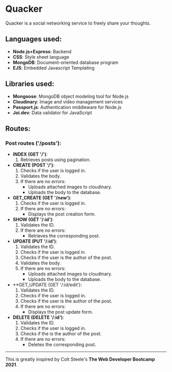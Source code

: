 # Quacker
Quacker is a social networking service to freely share your thoughts.

## Languages used:
- **Node.js+Express**: Backend
- **CSS**: Style sheet language 
- **MongoDB**: Document-oriented database program
- **EJS**: Embedded Javascript Templating

## Libraries used:
- **Mongoose**: MongoDB object modeling tool for Node.js 
- **Cloudinary**: Image and video management services
- **Passport.js**: Authentication middleware for Node.js
- **Joi.dev**: Data validator for JavaScript

## Routes:

### Post routes ('/posts'):
* **INDEX (GET '/')**: 
    1. Retrieves posts using pagination.
* **CREATE (POST '/')**: 
    1. Checks if the user is logged in.
    2. Validates the body. 
    3. If there are no errors: 
        * Uploads attached images to cloudinary.
        * Uploads the body to the database.
* **GET_CREATE (GET '/new')**: 
    1. Checks if the user is logged in.
    2. If there are no errors:
        * Displays the post creation form.
* **SHOW (GET '/:id')**: 
    1. Validates the ID.
    2. If there are no errors:
        * Retrieves the corresponding post.
* **UPDATE (PUT '/:id')**: 
    1. Validates the ID.
    2. Checks if the user is logged in.
    3. Checks if the user is the author of the post.
    4. Validates the body.
    5. If there are no errors:
        * Uploads attached images to cloudinary.
        * Uploads the body to the database.
* **GET_UPDATE (GET '/:id/edit'):
    1. Validates the ID.
    2. Checks if the user is logged in.
    3. Checks if the user is the author of the post.
    4. If there are no errors:
        * Displays the post update form.
* **DELETE (DELETE '/:id')**: 
    1. Validates the ID.
    2. Checks if the user is logged in.
    3. Checks if the is the author of the post.
    4. If there are no errors:
        * Deletes the corresponding post.

---
This is greatly inspired by Colt Steele's **The Web Developer Bootcamp 2021**.
